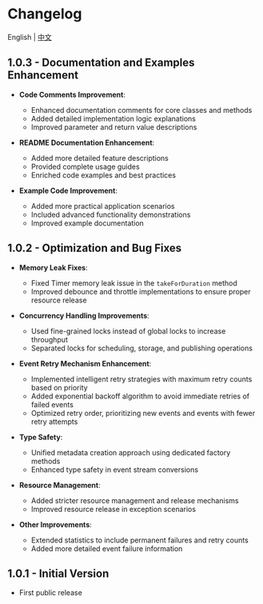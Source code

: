 # Changelog

English | [中文](CHANGELOG_zh.md)

## 1.0.3 - Documentation and Examples Enhancement

* **Code Comments Improvement**:
  * Enhanced documentation comments for core classes and methods
  * Added detailed implementation logic explanations
  * Improved parameter and return value descriptions

* **README Documentation Enhancement**:
  * Added more detailed feature descriptions
  * Provided complete usage guides
  * Enriched code examples and best practices

* **Example Code Improvement**:
  * Added more practical application scenarios
  * Included advanced functionality demonstrations
  * Improved example documentation

## 1.0.2 - Optimization and Bug Fixes

* **Memory Leak Fixes**:
  * Fixed Timer memory leak issue in the `takeForDuration` method
  * Improved debounce and throttle implementations to ensure proper resource release

* **Concurrency Handling Improvements**:
  * Used fine-grained locks instead of global locks to increase throughput
  * Separated locks for scheduling, storage, and publishing operations

* **Event Retry Mechanism Enhancement**:
  * Implemented intelligent retry strategies with maximum retry counts based on priority
  * Added exponential backoff algorithm to avoid immediate retries of failed events
  * Optimized retry order, prioritizing new events and events with fewer retry attempts

* **Type Safety**:
  * Unified metadata creation approach using dedicated factory methods
  * Enhanced type safety in event stream conversions

* **Resource Management**:
  * Added stricter resource management and release mechanisms
  * Improved resource release in exception scenarios

* **Other Improvements**:
  * Extended statistics to include permanent failures and retry counts
  * Added more detailed event failure information

## 1.0.1 - Initial Version

* First public release
